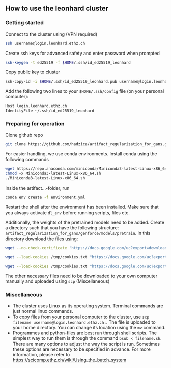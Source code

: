 ## How to use the leonhard cluster

### Getting started

Connect to the cluster using (VPN required)
```bash
ssh username@login.leonhard.ethz.ch
```
Create ssh keys for advanced safety and enter password when prompted
```bash
ssh-keygen -t ed25519 -f $HOME/.ssh/id_ed25519_leonhard
```
Copy public key to cluster
```bash
ssh-copy-id -i $HOME/.ssh/id_ed25519_leonhard.pub username@login.leonhard.ethz.ch
```
Add the following two lines to your `$HOME/.ssh/config` file (on your personal computer):
```bash
Host login.leonhard.ethz.ch
IdentityFile ~/.ssh/id_ed25519_leonhard
```

### Preparing for operation

Clone github repo
```bash
git clone https://github.com/hadzica/artifact_regularization_for_gans.git
```

For easier handling, we use conda environments. Install conda using the following commands
```bash
wget https://repo.anaconda.com/miniconda/Miniconda3-latest-Linux-x86_64.sh
chmod +x Miniconda3-latest-Linux-x86_64.sh
./Miniconda3-latest-Linux-x86_64.sh
```
Inside the artifact...-folder, run
```bash
conda env create -f environment.yml
```
Restart the shell after the environment has been installed. Make sure that you always activate `dl_env` before running scripts, files etc.

Additionally, the weights of the pretrained models need to be added. Create a directory such that you have the following structure: `artifact_regularization_for_gans/genforce/models/pretrain`. In this directory download the files using:

```bash
wget --no-check-certificate 'https://docs.google.com/uc?export=download&id=18hkGLc_0WxzQvnQiU2NDy5Q9P5N3EBtX' -O vgg16.pth
```
```bash
wget --load-cookies /tmp/cookies.txt "https://docs.google.com/uc?export=download&confirm=$(wget --quiet --save-cookies /tmp/cookies.txt --keep-session-cookies --no-check-certificate 'https://docs.google.com/uc?export=download&id=1hOszkKUp1faDgMpxSg_HNl4pxDM2ALOd' -O- | sed -rn 's/.*confirm=([0-9A-Za-z_]+).*/\1\n/p')&id=1hOszkKUp1faDgMpxSg_HNl4pxDM2ALOd" -O styleganinv_ffhq256_encoder.pth && rm -rf /tmp/cookies.txt
```
```bash
wget --load-cookies /tmp/cookies.txt "https://docs.google.com/uc?export=download&confirm=$(wget --quiet --save-cookies /tmp/cookies.txt --keep-session-cookies --no-check-certificate 'https://docs.google.com/uc?export=download&id=1Dz7AnbhPfHVMIBQTWoSqiCWhqJWq-8_C' -O- | sed -rn 's/.*confirm=([0-9A-Za-z_]+).*/\1\n/p')&id=1Dz7AnbhPfHVMIBQTWoSqiCWhqJWq-8_C" -O styleganinv_ffhq256_generator.pth && rm -rf /tmp/cookies.txt
```
The other necessary files need to be downloaded to your own computer manually and uploaded using `scp` (Miscellaneous)


### Miscellaneous

* The cluster uses Linux as its operating system. Terminal commands are just normal linux commands.
* To copy files from your personal computer to the cluster, use `scp filename username@login.leonhard.ethz.ch:`. The file is uploaded to your home directory. You can change its location using the `mv` command.
* Programmes and python-files are best run through shell scripts. The simplest way to run them is through the command `bsub < filename.sh`. There are many options to adjust the way the script is run. Sometimes these options are necessary to be specified in advance. For more information, please refer to https://scicomp.ethz.ch/wiki/Using_the_batch_system
